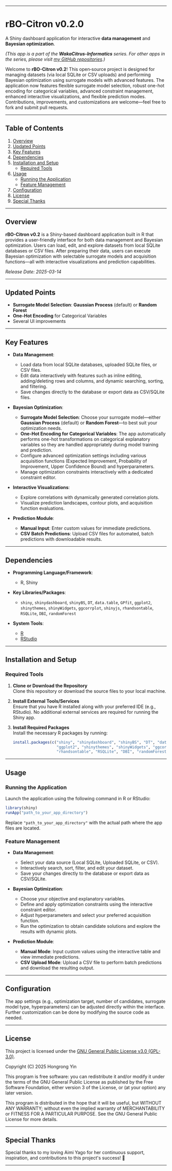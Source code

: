 
---

# rBO-Citron v0.2.0
A Shiny dashboard application for interactive **data management** and **Bayesian optimization**.

*(This app is a part of the **WakaCitrus-Informatics** series. For other apps in the series, please visit [my GitHub repositories](https://github.com/yin4dev?tab=repositories).)*

Welcome to **rBO-Citron v0.2**! This open‐source project is designed for managing datasets (via local SQLite or CSV uploads) and performing Bayesian optimization using surrogate models with advanced features. The application now features flexible surrogate model selection, robust one-hot encoding for categorical variables, advanced constraint management, enhanced interactive visualizations, and flexible prediction modes. Contributions, improvements, and customizations are welcome—feel free to fork and submit pull requests.

---

## Table of Contents
1. [Overview](#overview)
2. [Updated Points](#updated-points)
3. [Key Features](#key-features)
4. [Dependencies](#dependencies)
5. [Installation and Setup](#installation-and-setup)
   - [Required Tools](#required-tools)
6. [Usage](#usage)
   - [Running the Application](#running-the-application)
   - [Feature Management](#feature-management)
7. [Configuration](#configuration)
8. [License](#license)
9. [Special Thanks](#special-thanks)

---

## Overview
**rBO-Citron v0.2** is a Shiny-based dashboard application built in R that provides a user-friendly interface for both data management and Bayesian optimization. Users can load, edit, and explore datasets from local SQLite databases or CSV files. After preparing their data, users can execute Bayesian optimization with selectable surrogate models and acquisition functions—all with interactive visualizations and prediction capabilities.

*Release Date: 2025-03-14*

---

## Updated Points
- **Surrogate Model Selection**: **Gaussian Process** (default) or **Random Forest**
- **One-Hot Encoding** for Categorical Variables
- Several UI improvements


---

## Key Features
- **Data Management**:  
  - Load data from local SQLite databases, uploaded SQLite files, or CSV files.
  - Edit data interactively with features such as inline editing, adding/deleting rows and columns, and dynamic searching, sorting, and filtering.
  - Save changes directly to the database or export data as CSV/SQLite files.

- **Bayesian Optimization**:  
  - **Surrogate Model Selection**: Choose your surrogate model—either **Gaussian Process** (default) or **Random Forest**—to best suit your optimization needs.
  - **One-Hot Encoding for Categorical Variables**: The app automatically performs one-hot transformations on categorical explanatory variables so they are handled appropriately during model training and prediction.
  - Configure advanced optimization settings including various acquisition functions (Expected Improvement, Probability of Improvement, Upper Confidence Bound) and hyperparameters.
  - Manage optimization constraints interactively with a dedicated constraint editor.
  
- **Interactive Visualizations**:  
  - Explore correlations with dynamically generated correlation plots.
  - Visualize prediction landscapes, contour plots, and acquisition function evaluations.
  
- **Prediction Module**:  
  - **Manual Input**: Enter custom values for immediate predictions.
  - **CSV Batch Predictions**: Upload CSV files for automated, batch predictions with downloadable results.

---

## Dependencies
- **Programming Language/Framework**:  
  - R, Shiny

- **Key Libraries/Packages**:  
  - `shiny`, `shinydashboard`, `shinyBS`, `DT`, `data.table`, `GPfit`, `ggplot2`, `shinythemes`, `shinyWidgets`, `ggcorrplot`, `shinyjs`, `rhandsontable`, `RSQLite`, `DBI`, `randomForest`

- **System Tools**:  
  - [R](https://www.r-project.org/)  
  - [RStudio](https://www.rstudio.com/)

---

## Installation and Setup

### Required Tools
1. **Clone or Download the Repository**  
   Clone this repository or download the source files to your local machine.

2. **Install External Tools/Services**  
   Ensure that you have R installed along with your preferred IDE (e.g., RStudio). No additional external services are required for running the Shiny app.

3. **Install Required Packages**  
   Install the necessary R packages by running:
   
   ```r
   install.packages(c("shiny", "shinydashboard", "shinyBS", "DT", "data.table", "GPfit", 
                      "ggplot2", "shinythemes", "shinyWidgets", "ggcorrplot", "shinyjs", 
                      "rhandsontable", "RSQLite", "DBI", "randomForest"))
   ```

---

## Usage

### Running the Application
Launch the application using the following command in R or RStudio:

```r
library(shiny)
runApp("path_to_your_app_directory")
```

Replace `"path_to_your_app_directory"` with the actual path where the app files are located.

### Feature Management
- **Data Management**:  
  - Select your data source (Local SQLite, Uploaded SQLite, or CSV).
  - Interactively search, sort, filter, and edit your dataset.
  - Save your changes directly to the database or export data as CSV/SQLite.

- **Bayesian Optimization**:  
  - Choose your objective and explanatory variables.
  - Define and apply optimization constraints using the interactive constraint editor.
  - Adjust hyperparameters and select your preferred acquisition function.
  - Run the optimization to obtain candidate solutions and explore the results with dynamic plots.

- **Prediction Module**:  
  - **Manual Mode**: Input custom values using the interactive table and view immediate predictions.
  - **CSV Upload Mode**: Upload a CSV file to perform batch predictions and download the resulting output.

---

## Configuration
The app settings (e.g., optimization target, number of candidates, surrogate model type, hyperparameters) can be adjusted directly within the interface. Further customization can be done by modifying the source code as needed.

---

## License

This project is licensed under the [GNU General Public License v3.0 (GPL-3.0)](https://www.gnu.org/licenses/gpl-3.0.html).

Copyright (C) 2025 Hongrong Yin

This program is free software: you can redistribute it and/or modify
it under the terms of the GNU General Public License as published by
the Free Software Foundation, either version 3 of the License, or
(at your option) any later version.

This program is distributed in the hope that it will be useful, but
WITHOUT ANY WARRANTY; without even the implied warranty of
MERCHANTABILITY or FITNESS FOR A PARTICULAR PURPOSE. See the
GNU General Public License for more details.

---

## Special Thanks
Special thanks to my loving Aimi Yago for her continuous support, inspiration, and contributions to this project's success! 🎉

---
